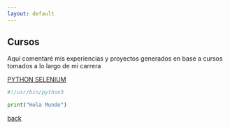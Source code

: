 ```yaml
---
layout: default
---
```


## Cursos 
Aquí comentaré mis experiencias y proyectos generados en base a cursos tomados 
a lo largo de mi carrera

[PYTHON SELENIUM](./Selenium.html)

```python
#!/usr/bin/python3

print("Hola Mundo")
```

[back](./)
